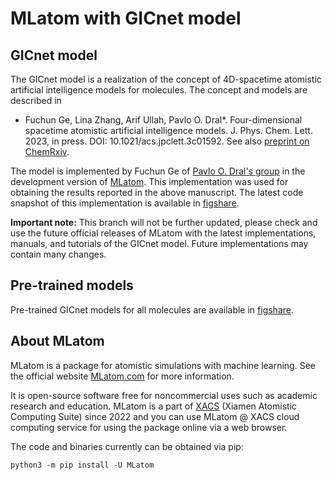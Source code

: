 # MLatom with GICnet model

## GICnet model

The GICnet model is a realization of the concept of 4D-spacetime atomistic artificial intelligence models for molecules. The concept and models are described in 

* Fuchun Ge, Lina Zhang, Arif Ullah, Pavlo O. Dral*. Four-dimensional spacetime atomistic artificial intelligence models. J. Phys. Chem. Lett. 2023, in press. DOI: 10.1021/acs.jpclett.3c01592.
See also [preprint on ChemRxiv](https://doi.org/10.26434/chemrxiv-2022-qf75v).

The model is implemented by Fuchun Ge of [Pavlo O. Dral's group](http://dr-dral.com) in the development version of [MLatom](https://github.com/dralgroup/mlatom). This implementation was used for obtaining the results reported in the above manuscript. The latest code snapshot of this implementation is available in [figshare](https://figshare.com/s/132c64e172ffd835d470).

**Important note:** This branch will not be further updated, please check and use the future official releases of MLatom with the latest implementations, manuals, and tutorials of the GICnet model. Future implementations may contain many changes.

## Pre-trained models
Pre-trained GICnet models for all molecules are available in [figshare](https://figshare.com/s/132c64e172ffd835d470).

## About MLatom
MLatom is a package for atomistic simulations with machine learning. See the official website [MLatom.com](http://mlatom.com) for more information.

It is open-source software free for noncommercial uses such as academic research and education. MLatom is a part of [XACS](http://XACScloud.com/) (Xiamen Atomistic Computing Suite) since 2022 and you can use MLatom @ XACS cloud computing service for using the package online via a web browser.

The code and binaries currently can be obtained via pip:

`python3 -m pip install -U MLatom`
